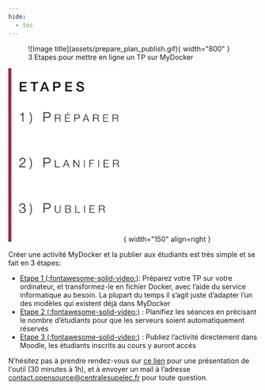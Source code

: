 ```yaml
---
hide:
  - toc
---
```

<figure markdown>
  ![Image title](assets/prepare_plan_publish.gif){ width="800" }
  <figcaption>3 Etapes pour mettre en ligne un TP sur MyDocker</figcaption>
</figure>

![Etapes MyDocker](assets/etapes_mydocker.png){ width="150" align=right }

Créer une activité MyDocker et la publier aux étudiants est très simple et se fait en 3 étapes:

- [Etape 1 (:fontawesome-solid-video:)](https://webtv.centralesupelec.fr/permalink/v1263ffe31089x1qdyjc/iframe/#start=59): Préparez votre TP sur votre ordinateur, et transformez-le en fichier Docker, avec l’aide du service informatique au besoin. La plupart du temps il s’agit juste d’adapter l’un des modèles qui existent déjà dans MyDocker
- [Etape 2 (:fontawesome-solid-video:)](https://webtv.centralesupelec.fr/permalink/v1263ffe31089x1qdyjc/iframe/#start=182) : Planifiez les séances en précisant le nombre d’étudiants pour que les serveurs soient automatiquement réservés
- [Etape 3 (:fontawesome-solid-video:)](https://webtv.centralesupelec.fr/permalink/v1263ffe31089x1qdyjc/iframe/#start=259) : Publiez l’activité directement dans Moodle, les étudiants inscrits au cours y auront accès

N’hésitez pas à prendre rendez-vous sur [ce lien](https://calendly.com/support-core/mydocker) pour une présentation de l'outil (30 minutes à 1h), et à envoyer un mail à l’adresse [contact.opensource@centralesupelec.fr](mailto:contact.opensource@centralesupelec.fr) pour toute question.

